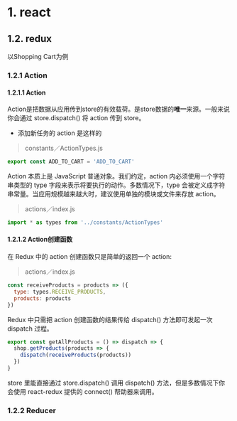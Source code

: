 # 1. react

## 1.2. redux

以Shopping Cart为例

### 1.2.1 Action

#### 1.2.1.1 Action

Action是把数据从应用传到store的有效载荷。是store数据的**唯一**来源。一般来说你会通过 store.dispatch() 将 action 传到 store。

- 添加新任务的 action 是这样的

>constants／ActionTypes.js

```js
export const ADD_TO_CART = 'ADD_TO_CART'
```
Action 本质上是 JavaScript 普通对象。我们约定，action 内必须使用一个字符串类型的 type 字段来表示将要执行的动作。多数情况下，type 会被定义成字符串常量。当应用规模越来越大时，建议使用单独的模块或文件来存放 action。

>actions／index.js

```js
import * as types from '../constants/ActionTypes'
```

#### 1.2.1.2 Action创建函数

在 Redux 中的 action 创建函数只是简单的返回一个 action:

>actions／index.js
```js
const receiveProducts = products => ({
  type: types.RECEIVE_PRODUCTS,
  products: products
})
```
Redux 中只需把 action 创建函数的结果传给 dispatch() 方法即可发起一次 dispatch 过程。

```js
export const getAllProducts = () => dispatch => {
  shop.getProducts(products => {
    dispatch(receiveProducts(products))
  })
}
```

store 里能直接通过 store.dispatch() 调用 dispatch() 方法，但是多数情况下你会使用 react-redux 提供的 connect() 帮助器来调用。

### 1.2.2 Reducer







